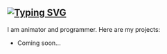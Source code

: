 <a href="https://git.io/typing-svg"><img src="https://readme-typing-svg.herokuapp.com?font=Fira+Code&pause=1000&color=F7D300&width=435&lines=Hello%2C+world.+I+am+GoldDumpling." alt="Typing SVG" /></a>
--------------------------------------------------------------------
I am animator and programmer. Here are my projects:
- Coming soon...

<!--
**GoldDumpling/golddumpling** is a ✨ _special_ ✨ repository because its `README.md` (this file) appears on your GitHub profile.

Here are some ideas to get you started:

- 🔭 I’m currently working on ...
- 🌱 I’m currently learning ...
- 👯 I’m looking to collaborate on ...
- 🤔 I’m looking for help with ...
- 💬 Ask me about ...
- 📫 How to reach me: ...
- 😄 Pronouns: ...
- ⚡ Fun fact: ...
-->

